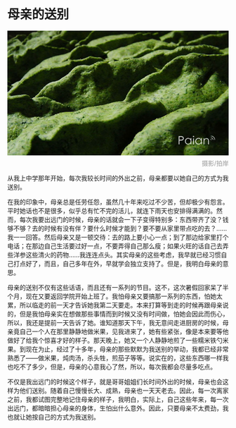 # 母亲的送别

![images/aiyemiguo.jpg](images/aiyemiguo.jpg)
<div style="margin-top:-10px;color:#999;text-align:right;">摄影/拍岸</div>

从我上中学那年开始，每次我较长时间的外出之前，母亲都要以她自己的方式为我送别。

在我的印象中，母亲总是任劳任怨，虽然几十年来吃过不少苦，但却极少有怨言。平时她话也不是很多，似乎总有忙不完的活儿，就连下雨天也安排得满满的。然而，每次我要出远门的时候，母亲的话就会一下子变得特别多：东西带齐了没？钱够不够？去的时候有没有伴？要什么时候才能到？要不要从家里带点吃的去？……我一一回答。然后母亲又是一顿交待：去的路上要小心一点；到了那边给家里打个电话；在那边自己生活要过好一点，不要弄得自己那么瘦；如果火旺的话自己去弄些洋参这些清火的药物……我连连点头。其实母亲的这些考虑，我早就已经习惯自己打点好了，而且，自己多年在外，早就学会独立支持了。但是，我明白母亲的意思。

母亲的送别不仅有这些话语，而且还有一系列的节目。这不，这次暑假回家呆了半个月，现在又要返回学院开始上班了。我怕母亲又要搞那一系列的东西，怕她太累，所以临走的前一天才告诉她我第二天要走。本来打算等到走的时候再跟母亲说的，但是我怕母亲实在想做那些事情而到时候又没有时间做，怕她会因此而伤心，所以，我还是提前一天告诉了她。谁知道那天下午，我无意间走进厨房的时候，母亲竟自己一个人在那里静静地做米果，见我进来了，她有些紧张，像是本来要等他做好了给我个惊喜才好的样子。那天晚上，她又一个人静静地煎了一些糯米铁勺米果。到现在为止，经过了十多年，母亲的那些默默为我送别的举动，我都已经非常熟悉了——做米果，炖肉汤，杀头牲，煎茄子等等。说实在的，这些东西哪一样我也吃不了多少，但是，母亲的心意我心了然，所以，每次我都会尽量多吃点。

不仅是我出远门的时候这个样子，就是哥哥姐姐们长时间外出的时候，母亲也会这样为他们送别。随着自己慢慢长大、成熟，母亲也一天天老去。因此，每一次离家之前，我都试图完整地记住母亲的样子，我明白，实际上，自己这些年来，每一次出远门，都暗暗担心母亲的身体，生怕出什么意外。因此，只要母亲不太费劲，我也就让她按自己的方式为我送别。
